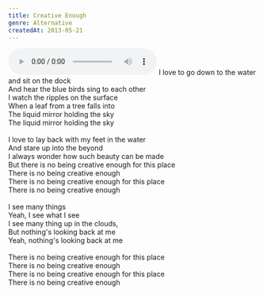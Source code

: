 ```yaml
---
title: Creative Enough
genre: Alternative
createdAt: 2013-05-21
---
```

<audio controls class="mb-6">
  <source src="/songs/Creative Enough.mp3" type="audio/mpeg">
</audio>
I love to go down to the water and sit on the dock<br>
And hear the blue birds sing to each other<br>
I watch the ripples on the surface<br>
When a leaf from a tree falls into<br> 
The liquid mirror holding the sky<br>
The liquid mirror holding the sky<br>
<br>
I love to lay back with my feet in the water<br>
And stare up into the beyond<br>
I always wonder how such beauty can be made<br>
But there is no being creative enough for this place<br>
There is no being creative enough<br>
There is no being creative enough for this place<br>
There is no being creative enough<br>
<br>
I see many things<br>
Yeah, I see what I see<br>
I see many thing up in the clouds,<br>
But nothing's looking back at me<br>
Yeah, nothing's looking back at me<br>
<br>
There is no being creative enough for this place<br>
There is no being creative enough<br>
There is no being creative enough for this place<br>
There is no being creative enough
